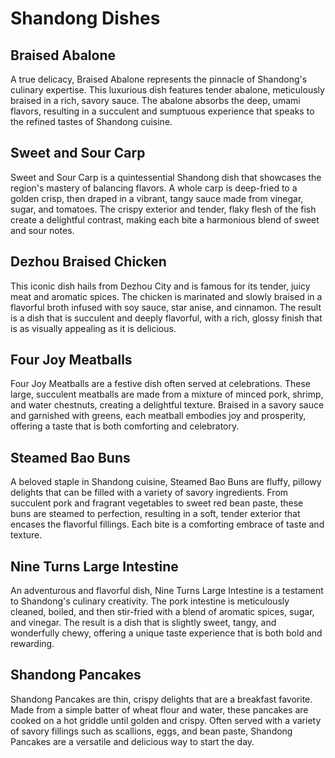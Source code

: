 # Shandong Dishes

## Braised Abalone

A true delicacy, Braised Abalone represents the pinnacle of Shandong's culinary expertise. This luxurious dish features tender abalone, meticulously braised in a rich, savory sauce. The abalone absorbs the deep, umami flavors, resulting in a succulent and sumptuous experience that speaks to the refined tastes of Shandong cuisine.

## Sweet and Sour Carp

Sweet and Sour Carp is a quintessential Shandong dish that showcases the region's mastery of balancing flavors. A whole carp is deep-fried to a golden crisp, then draped in a vibrant, tangy sauce made from vinegar, sugar, and tomatoes. The crispy exterior and tender, flaky flesh of the fish create a delightful contrast, making each bite a harmonious blend of sweet and sour notes.

## Dezhou Braised Chicken

This iconic dish hails from Dezhou City and is famous for its tender, juicy meat and aromatic spices. The chicken is marinated and slowly braised in a flavorful broth infused with soy sauce, star anise, and cinnamon. The result is a dish that is succulent and deeply flavorful, with a rich, glossy finish that is as visually appealing as it is delicious.

## Four Joy Meatballs

Four Joy Meatballs are a festive dish often served at celebrations. These large, succulent meatballs are made from a mixture of minced pork, shrimp, and water chestnuts, creating a delightful texture. Braised in a savory sauce and garnished with greens, each meatball embodies joy and prosperity, offering a taste that is both comforting and celebratory.

## Steamed Bao Buns

A beloved staple in Shandong cuisine, Steamed Bao Buns are fluffy, pillowy delights that can be filled with a variety of savory ingredients. From succulent pork and fragrant vegetables to sweet red bean paste, these buns are steamed to perfection, resulting in a soft, tender exterior that encases the flavorful fillings. Each bite is a comforting embrace of taste and texture.

## Nine Turns Large Intestine

An adventurous and flavorful dish, Nine Turns Large Intestine is a testament to Shandong's culinary creativity. The pork intestine is meticulously cleaned, boiled, and then stir-fried with a blend of aromatic spices, sugar, and vinegar. The result is a dish that is slightly sweet, tangy, and wonderfully chewy, offering a unique taste experience that is both bold and rewarding.

## Shandong Pancakes

Shandong Pancakes are thin, crispy delights that are a breakfast favorite. Made from a simple batter of wheat flour and water, these pancakes are cooked on a hot griddle until golden and crispy. Often served with a variety of savory fillings such as scallions, eggs, and bean paste, Shandong Pancakes are a versatile and delicious way to start the day.